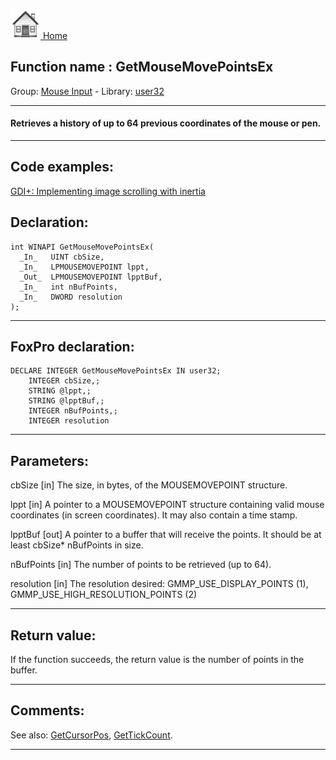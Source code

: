 [<img src="../../images/home.png"> Home ](https://github.com/VFPX/Win32API)  

## Function name : GetMouseMovePointsEx
Group: [Mouse Input](../../functions_group.md#Mouse_Input)  -  Library: [user32](../../Libraries.md#user32)  
***  


#### Retrieves a history of up to 64 previous coordinates of the mouse or pen.
***  


## Code examples:
[GDI+: Implementing image scrolling with inertia](../../samples/sample_595.md)  

## Declaration:
```foxpro  
int WINAPI GetMouseMovePointsEx(
  _In_   UINT cbSize,
  _In_   LPMOUSEMOVEPOINT lppt,
  _Out_  LPMOUSEMOVEPOINT lpptBuf,
  _In_   int nBufPoints,
  _In_   DWORD resolution
);  
```  
***  


## FoxPro declaration:
```foxpro  
DECLARE INTEGER GetMouseMovePointsEx IN user32;
	INTEGER cbSize,;
	STRING @lppt,;
	STRING @lpptBuf,;
	INTEGER nBufPoints,;
	INTEGER resolution  
```  
***  


## Parameters:
cbSize [in]
The size, in bytes, of the MOUSEMOVEPOINT structure.

lppt [in]
A pointer to a MOUSEMOVEPOINT structure containing valid mouse coordinates (in screen coordinates). It may also contain a time stamp.

lpptBuf [out]
A pointer to a buffer that will receive the points. It should be at least cbSize* nBufPoints in size.

nBufPoints [in]
The number of points to be retrieved (up to 64).

resolution [in]
The resolution desired: GMMP_USE_DISPLAY_POINTS (1), GMMP_USE_HIGH_RESOLUTION_POINTS (2)  
***  


## Return value:
If the function succeeds, the return value is the number of points in the buffer.  
***  


## Comments:
See also: [GetCursorPos](../user32/GetCursorPos.md), [GetTickCount](../kernel32/GetTickCount.md).  
  
***  

